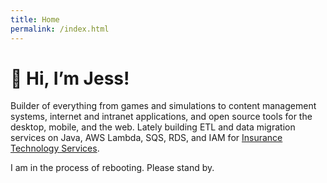 ```yaml
---
title: Home
permalink: /index.html
---
```


# :wave: Hi, I&rsquo;m Jess!

Builder of everything from games and simulations to content management systems, internet and intranet applications, and open source tools for the desktop, mobile, and the web. Lately building ETL and data migration services on Java, AWS Lambda, SQS, RDS, and IAM for [Insurance Technology Services](https://insurancetechnologyservices.com).

I am in the process of rebooting. Please stand by.

